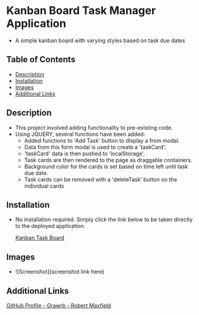 # Kanban Board Task Manager Application

- A simple kanban board with varying styles based on task due dates

## Table of Contents
- [Description](#description)
- [Installation](#installation)
- [Images](#images)
- [Additional Links]()

## Description

- This project involved adding functionality to pre-existing code.
- Using JQUERY, several functions have been added:
    - Added functions to 'Add Task' button to display a from modal.
    - Data from this form modal is used to create a 'taskCard'.
    - 'taskCard' data is then pushed to 'localStorage'.
    - Task cards are then rendered to the page as draggable containers.
    - Background color for the cards is set based on time left until task due date.
    - Task cards can be removed with a 'deleteTask' button on the individual cards

## Installation

- No installation required. Simply click the link below to be taken directly to the deployed application.

   <a href="https://grawrb.github.io/challenge-5/" alt="Deployed App Link">Kanban Task Board </a>

## Images

- ![Screenshot](screenshot link here)

## Additional Links

<a href="https://github.com/Grawrb" alt="GitHub Profile Link">GitHub Profile - Grawrb - Robert Maxfield </a>